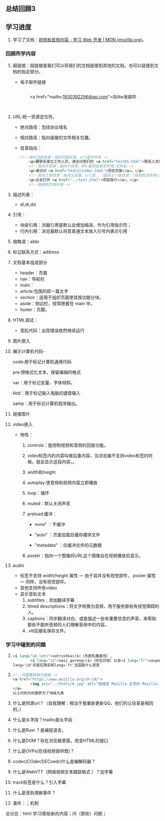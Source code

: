 ## 总结回顾3

## 学习进度

1. 学习了文档：[视频和音频内容 - 学习 Web 开发 | MDN (mozilla.org)](https://developer.mozilla.org/zh-CN/docs/Learn/HTML/Multimedia_and_embedding/Video_and_audio_content)。

### 回顾所学内容

1. 超链接：超链接是我们可以将我们的文档链接到其他的文档，也可以链接到文档的指定部分。

   * 电子邮件链接

     ```<!--电子邮件链接-->
     ```

             <a href="mailto:1930392296@qq.com">向like发邮件</a>

     ​    <!--为电子邮件提供其他信息-->

2. URL:统一资源定位符。

   * 绝对路径：包括协议域名

   * 相对路径：指向链接的文件相关位置。

   * 目录指向：

     ```html
     <!--指向当前目录：指向同级目录，url是文件名-->
         <p>要联系某位工作人员，请访问我们的 <a href="test01.html">联系人页面</a>。</p>
         <!--指向子目录：指向子目录，URL是同目录文件夹/文件名-->
         <p>请访问 <a href="html2/index.html">项目页面</a>。</p>
         <!--指向上级目录：指向父目录，url是..（返回上一级目录）/指向的文件夹/文件名-->
         <p>点击打开 <a href="../test.html">项目简介</a>。</p>
         <!--链接到文档片段-->
     ```

     

3. 描述列表：

   * dl,dt,dd

4. 引用：

   * 块级引用：浏器引用是默认会增加缩进，作为引用指示符；
   * 行内引用：浏览器默认将其普通文本放入引号内表示引用

5. 缩略语：abbr

6. 标记联系方式：address

7. 文档基本组成部分

   * header：页眉
   *  nav：导航栏
   * main：
   * article:包围的即一篇文字
   * section：适用于组织页面使其按功能分块。
   * aside：侧边栏，经常嵌套在 main 中。
   * footer：页脚。

8. HTML调试：

   * 宽松代码：出现错误依然继续运行

9. 图片嵌入

10. 展示计算机代码-

      code:用于标记计算机通用代码

      pre:预格式化文本，保留编辑的格式

      var：用于标记变量，字体倾斜。

      kbd：用于标记输入电脑的键盘输入

      samp：用于标记计算机程序输出。

11. 链接图片

12. video嵌入

    * 特性：

      1. controls：能控制视频和音频的回放功能。

      2. video标签内的内容叫做后备内容，当浏览器不支持video标签的时候，就会显示这段内容。。

      3. width和height

      4.  autoplay:使音频和视频内容立即播放

      5.  loop：循环

      6. muted：默认关闭声音

      7. preload:缓冲：

         * none" ：不缓冲

         * "auto" ：页面加载后缓存媒体文件

         * "metadata" ：仅缓冲文件的元数据

      8. poster：指向一个图像的URL这个图像会在视频播放前显示。

13. audio

    *  标签不支持 width/height 属性 — 由于其并没有视觉部件， poster 属性 — 同样，没有视觉部件。
    * 其他支持所有video
    * 显示音轨文本
      1.  subtitles：添加翻译字幕
      2.  timed descriptions：将文字转换为音频，用于服务那些有视觉障碍的人。
      3. captions：同步翻译对白，或是描述一些有重要信息的声音，来帮助那些不能听音频的人们理解音频中的内容。
      4. .vtt后缀名保存文件。



### 学习中碰到的问题

1. ~~~html
   <i lang="uk-latn">vatrushka</i>（东欧乳酪面包）,
           <i lang="id">nasi goreng</i>（印尼炒饭）以及<i lang="fr">soupe à l'oignon</i>（法式洋葱汤）。
   lang='id'印度尼西亚和lang='fr'法国是什么意思
   ~~~

2. ```html
   <!--将图像转换为链接-->
   <a href="https://www.mozilla.org/zh-CN/">
           <img src="../htmls/0.jpg" alt="链接至 Mozilla 主页的 Mozilla 标志">//img是块级元素
   </a>
   以上代码为何是转为了块级元素
   ```

3. 什么是同源url？（自我理解：相当于我重新更新QQ，他们的父目录是相同的。）

4. 什么是头字段？mailto是头字段

5. 什么是Rust ？是编程语言。

6. 什么是DOM？存在浏览器里面，改变HTML的接口

7. 什么是OVPs(在线视频提供商)？

8. codec(COder/DECoedr)什么是编解码器？

9. 什么是WebVTT（网络视频文本跟踪格式 ）？加字幕

10. track标签是什么？引入字幕

11. 什么是音轨增删事件？

12. 事件：；机制





总分总：html 学习l那些新的内容；问（那些）问题；
